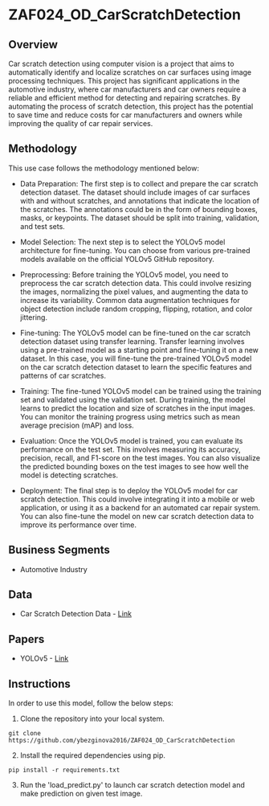 # ZAF024_OD_CarScratchDetection

## Overview
Car scratch detection using computer vision is a project that aims to automatically identify and localize scratches on car surfaces using image processing techniques. This project has significant applications in the automotive industry, where car manufacturers and car owners require a reliable and efficient method for detecting and repairing scratches. By automating the process of scratch detection, this project has the potential to save time and reduce costs for car manufacturers and owners while improving the quality of car repair services.

## Methodology
This use case follows the methodology mentioned below:
- Data Preparation:
The first step is to collect and prepare the car scratch detection dataset. The dataset should include images of car surfaces with and without scratches, and annotations that indicate the location of the scratches. The annotations could be in the form of bounding boxes, masks, or keypoints. The dataset should be split into training, validation, and test sets.

- Model Selection:
The next step is to select the YOLOv5 model architecture for fine-tuning. You can choose from various pre-trained models available on the official YOLOv5 GitHub repository.

- Preprocessing:
Before training the YOLOv5 model, you need to preprocess the car scratch detection data. This could involve resizing the images, normalizing the pixel values, and augmenting the data to increase its variability. Common data augmentation techniques for object detection include random cropping, flipping, rotation, and color jittering.

- Fine-tuning:
The YOLOv5 model can be fine-tuned on the car scratch detection dataset using transfer learning. Transfer learning involves using a pre-trained model as a starting point and fine-tuning it on a new dataset. In this case, you will fine-tune the pre-trained YOLOv5 model on the car scratch detection dataset to learn the specific features and patterns of car scratches.

- Training:
The fine-tuned YOLOv5 model can be trained using the training set and validated using the validation set. During training, the model learns to predict the location and size of scratches in the input images. You can monitor the training progress using metrics such as mean average precision (mAP) and loss.

- Evaluation:
Once the YOLOv5 model is trained, you can evaluate its performance on the test set. This involves measuring its accuracy, precision, recall, and F1-score on the test images. You can also visualize the predicted bounding boxes on the test images to see how well the model is detecting scratches.

- Deployment:
The final step is to deploy the YOLOv5 model for car scratch detection. This could involve integrating it into a mobile or web application, or using it as a backend for an automated car repair system. You can also fine-tune the model on new car scratch detection data to improve its performance over time.

## Business Segments
- Automotive Industry

## Data
- Car Scratch Detection Data - [Link](https://www.kaggle.com/datasets/aniketmalviya/car-scratch-detection)

## Papers
- YOLOv5 - [Link](https://zenodo.org/record/7347926#.ZBzP8XZBy3A)

 ## Instructions
 In order to use this model, follow the below steps:
1. Clone the repository into your local system.
```
git clone https://github.com/ybezginova2016/ZAF024_OD_CarScratchDetection
```
2. Install the required dependencies using pip.
```
pip install -r requirements.txt
```

3. Run the 'load_predict.py' to launch car scratch detection model and make prediction on given test image. 